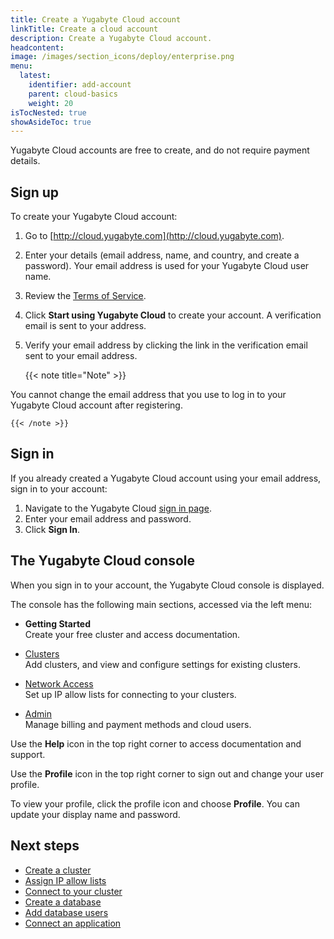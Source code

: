 ```yaml
---
title: Create a Yugabyte Cloud account
linkTitle: Create a cloud account
description: Create a Yugabyte Cloud account.
headcontent:
image: /images/section_icons/deploy/enterprise.png
menu:
  latest:
    identifier: add-account
    parent: cloud-basics
    weight: 20
isTocNested: true
showAsideToc: true
---
```


Yugabyte Cloud accounts are free to create, and do not require payment details.

## Sign up

To create your Yugabyte Cloud account:

1. Go to [http://cloud.yugabyte.com](http://cloud.yugabyte.com).
    
1. Enter your details (email address, name, and country, and create a password). Your email address is used for your Yugabyte Cloud user name.

1. Review the [Terms of Service](https://www.yugabyte.com/terms-of-service/).

1. Click **Start using Yugabyte Cloud** to create your account. A verification email is sent to your address.

1. Verify your email address by clicking the link in the verification email sent to your email address.

    {{< note title="Note" >}}

You cannot change the email address that you use to log in to your Yugabyte Cloud account after registering.

    {{< /note >}}

## Sign in

If you already created a Yugabyte Cloud account using your email address, sign in to your account:

1. Navigate to the Yugabyte Cloud [sign in page](http://cloud.yugabyte.com/login).
1. Enter your email address and password.
1. Click **Sign In**.

## The Yugabyte Cloud console

When you sign in to your account, the Yugabyte Cloud console is displayed.

The console has the following main sections, accessed via the left menu:

- **Getting Started**
    \
    Create your free cluster and access documentation.

- [Clusters](../../cloud-clusters/)
    \
    Add clusters, and view and configure settings for existing clusters. 

- [Network Access](../../cloud-network)
    \
    Set up IP allow lists for connecting to your clusters.

- [Admin](../../cloud-admin/)
    \
    Manage billing and payment methods and cloud users.

Use the **Help** icon in the top right corner to access documentation and support.

Use the **Profile** icon in the top right corner to sign out and change your user profile.

To view your profile, click the profile icon and choose **Profile**. You can update your display name and password.

## Next steps

- [Create a cluster](../create-clusters/)
- [Assign IP allow lists](../add-connections/)
- [Connect to your cluster](../connect-to-clusters)
- [Create a database](../create-databases)
- [Add database users](../add-users/)
- [Connect an application](../connect-application)
